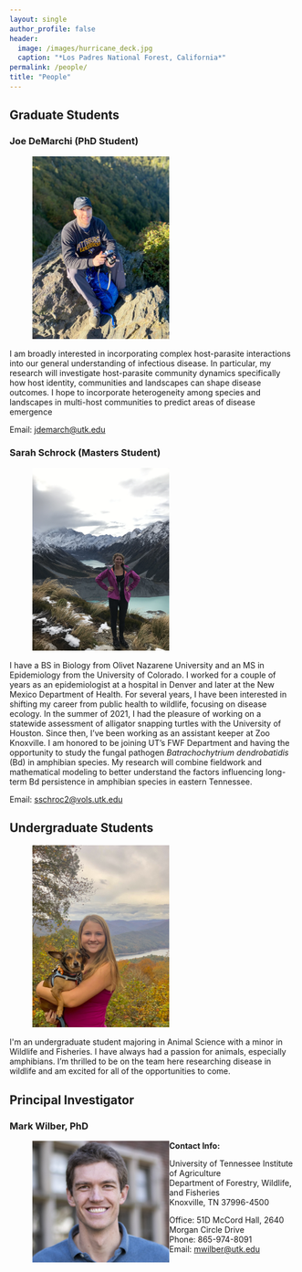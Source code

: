 ```yaml
---
layout: single
author_profile: false
header:
  image: /images/hurricane_deck.jpg
  caption: "*Los Padres National Forest, California*"
permalink: /people/
title: "People"
---
```




## Graduate Students

### Joe DeMarchi (PhD Student)

<figure>
  <img src="/images/joe_demarchi.tif" style="align:left;width:240px">
</figure>

I am broadly interested in incorporating complex host-parasite interactions into our general understanding of infectious disease. In particular, my research will investigate host-parasite community dynamics specifically how host identity, communities and landscapes can shape disease outcomes. I hope to incorporate heterogeneity among species and landscapes in multi-host communities to predict areas of disease emergence

Email: jdemarch@utk.edu


### Sarah Schrock (Masters Student)

<figure>
  <img src="/images/sarah_schrock.jpg" style="align:left;width:240px">
</figure>

I have a BS in Biology from Olivet Nazarene University and an MS in Epidemiology from the University of Colorado. I worked for a couple of years as an epidemiologist at a hospital in Denver and later at the New Mexico Department of Health. For several years, I have been interested in shifting my career from public health to wildlife, focusing on disease ecology. In the summer of 2021, I had the pleasure of working on a statewide assessment of alligator snapping turtles with the University of Houston. Since then, I’ve been working as an assistant keeper at Zoo Knoxville. I am honored to be joining UT’s FWF Department and having the opportunity to study the fungal pathogen *Batrachochytrium dendrobatidis* (Bd) in amphibian species. My research will combine fieldwork and mathematical modeling to better understand the factors influencing long-term Bd persistence in amphibian species in eastern Tennessee. 

Email: sschroc2@vols.utk.edu

## Undergraduate Students

<figure>
  <img src="/images/cassidy_wallace.jpg" style="align:left;width:240px">
</figure>

I'm an undergraduate student majoring in Animal Science with a minor in Wildlife and Fisheries.  I have always had a passion for animals, especially amphibians.  I’m thrilled to be on the team here researching disease in wildlife and am excited for all of the opportunities to come.

## Principal Investigator

### Mark Wilber, PhD
<figure>
  <img src="/images/mark-wilber-pic.jpg" style="float:left;width:240px">
</figure>

**Contact Info:**

University of Tennessee Institute of Agriculture\
Department of Forestry, Wildlife, and Fisheries\
Knoxville, TN 37996-4500

Office: 51D McCord Hall, 2640 Morgan Circle Drive\
Phone: 865-974-8091\
Email: mwilber@utk.edu

